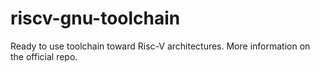 # riscv-gnu-toolchain
Ready to use toolchain toward Risc-V architectures. More information on the official repo.
